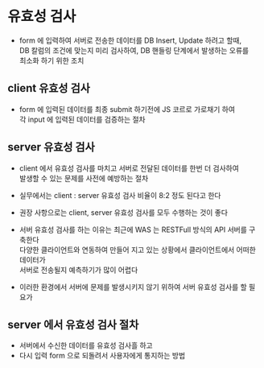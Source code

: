 # 유효성 검사

- form 에 입력하여 서버로 전송한 데이터를 DB Insert, Update 하려고 할때,  
  DB 칼럼의 조건에 맞는지 미리 검사하여, DB 핸들링 단계에서 발생하는 오류를  
  최소화 하기 위한 조치

## client 유효성 검사

- form 에 입력된 데이터를 최종 submit 하기전에 JS 코르로 가로채기 하여  
  각 input 에 입력된 데이터를 검증하는 절차

## server 유효성 검사

- client 에서 유효성 검사를 마치고 서버로 전달된 데이터를 한번 더 검사하여  
  발생할 수 있는 문제를 사전에 예방하는 절차

- 실무에서는 client : server 유효성 검사 비율이 8:2 정도 된다고 한다
- 권장 사항으로는 client, server 유효성 검사를 모두 수행하는 것이 좋다

- 서버 유효성 검사를 하는 이유는 최근에 WAS 는 RESTFull 방식의 API 서버를 구축한다  
  다양한 클라이언트와 연동하여 만들어 지고 있는 상황에서 클라이언트에서 어떠한 데이터가  
  서버로 전송될지 예측하기가 많이 어렵다
- 이러한 환경에서 서버에 문제를 발생시키지 않기 위하여 서버 유효성 검사를 할 필요가

## server 에서 유효성 검사 절차

- 서버에서 수신한 데이터를 유효성 검사흘 하고
- 다시 입력 form 으로 되돌려서 사용자에게 통지하는 방법
